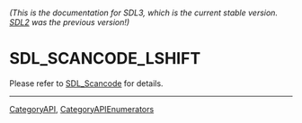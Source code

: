 ###### (This is the documentation for SDL3, which is the current stable version. [SDL2](https://wiki.libsdl.org/SDL2/) was the previous version!)
# SDL_SCANCODE_LSHIFT

Please refer to [SDL_Scancode](SDL_Scancode) for details.

----
[CategoryAPI](CategoryAPI), [CategoryAPIEnumerators](CategoryAPIEnumerators)

